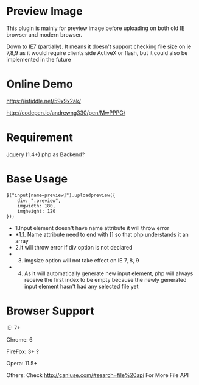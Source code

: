 # Preview Image
This plugin is mainly for preview image before uploading on both old IE browser and modern browser.

Down to IE7 (partially).
It means it doesn't support checking file size on ie 7,8,9 as it would require clients side ActiveX or flash, but it could also be implemented in the future

Online Demo
=============================
https://jsfiddle.net/59x9x2ak/

http://codepen.io/andrewng330/pen/MwPPPG/

Requirement
=============================
Jquery (1.4+)
php as Backend?

Base Usage
=============================
	$("input[name=preview]").uploadpreview({
		div: ".preview",
		imgwidth: 180,
		imgheight: 120
	});
* 1.Input element doesn't have name attribute it will throw error
* *1.1. Name attribute need to end with [] so that php understands it an array
* 2.it will throw error if div option is not declared
* 3. imgsize option will not take effect on IE 7, 8, 9
* 4. As it will automatically generate new input element, php will always receive the first index to be empty because the newly generated input element hasn't had any selected file yet

Browser Support
=============================
IE: 7+

Chrome: 6

FireFox: 3+ ?

Opera: 11.5+

Others: Check http://caniuse.com/#search=file%20api For More File API
